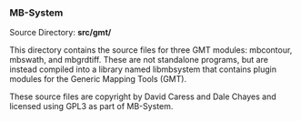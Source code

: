 ### MB-System

Source Directory: **src/gmt/**

This directory contains the source files for three GMT modules: mbcontour, mbswath, and mbgrdtiff. These are not standalone programs, but are instead compiled into a library named libmbsystem that contains plugin modules for the Generic Mapping Tools (GMT). 

These source files are copyright by David Caress and Dale Chayes and licensed using GPL3 as part of MB-System.
